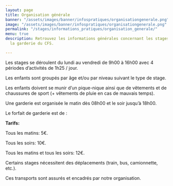 ```yaml
---
layout: page
title: Organisation générale
banner: "/assets/images/banner/infospratiques/organisationgenerale.png"
image: "/assets/images/banner/infospratiques/organisationgenerale.png"
permalink: "/stages/informations_pratiques/organisation_generale/"
menu: true
description: Retrouvez les informations générales concernant les stages enfants et
  la garderie du CFS.

---
```

<p>Les stages se déroulent du lundi au vendredi de 9h00 à 16h00 avec 4 périodes d’activités de 1h25 / jour.</p>

<p>Les enfants sont groupés par âge et/ou par niveau suivant le type de stage.</p>

<p>Les enfants doivent se munir d’un pique-nique ainsi que de vêtements et de chaussures de sport (+ vêtements de pluie en cas de mauvais temps).</p>

<p>Une garderie est organisée le matin dès 08h00 et le soir jusqu’à 18h00.</p>

<p>Le forfait de garderie est de :</p>

<p><strong>Tarifs:</strong></p>
<p>Tous les matins: 5€.</p>
<p>Tous les soirs: 10€.</p>
<p>Tous les matins et tous les soirs: 12€.</p>


<p>Certains stages nécessitent des déplacements (train, bus, camionnette, etc.). </p>
<p>Ces transports sont assurés et encadrés par notre organisation.</p>